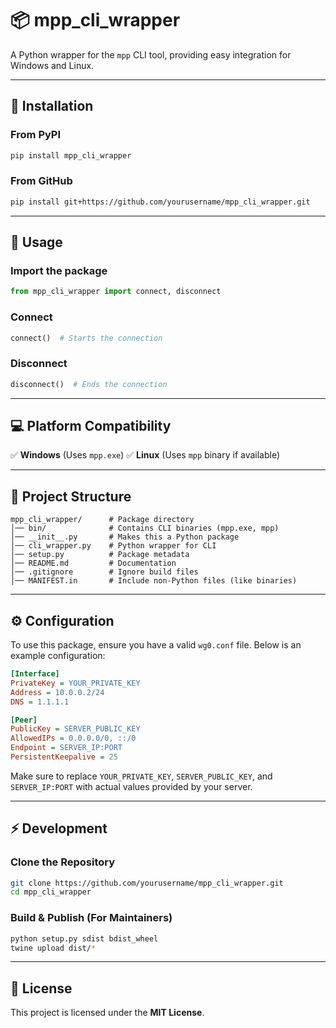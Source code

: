 # **📦 mpp_cli_wrapper**
A Python wrapper for the `mpp` CLI tool, providing easy integration for Windows and Linux.

---

## **🚀 Installation**
### **From PyPI**
```sh
pip install mpp_cli_wrapper
```

### **From GitHub**
```sh
pip install git+https://github.com/yourusername/mpp_cli_wrapper.git
```

---

## **🔧 Usage**
### **Import the package**
```python
from mpp_cli_wrapper import connect, disconnect
```

### **Connect**
```python
connect()  # Starts the connection
```

### **Disconnect**
```python
disconnect()  # Ends the connection
```

---

## **💻 Platform Compatibility**
✅ **Windows** (Uses `mpp.exe`)
✅ **Linux** (Uses `mpp` binary if available)

---

## **📁 Project Structure**
```
mpp_cli_wrapper/      # Package directory
│── bin/              # Contains CLI binaries (mpp.exe, mpp)
│── __init__.py       # Makes this a Python package
│── cli_wrapper.py    # Python wrapper for CLI
│── setup.py          # Package metadata
│── README.md         # Documentation
│── .gitignore        # Ignore build files
│── MANIFEST.in       # Include non-Python files (like binaries)
```

---

## **⚙️ Configuration**
To use this package, ensure you have a valid `wg0.conf` file. Below is an example configuration:

```ini
[Interface]
PrivateKey = YOUR_PRIVATE_KEY
Address = 10.0.0.2/24
DNS = 1.1.1.1

[Peer]
PublicKey = SERVER_PUBLIC_KEY
AllowedIPs = 0.0.0.0/0, ::/0
Endpoint = SERVER_IP:PORT
PersistentKeepalive = 25
```

Make sure to replace `YOUR_PRIVATE_KEY`, `SERVER_PUBLIC_KEY`, and `SERVER_IP:PORT` with actual values provided by your server.


---

## **⚡ Development**
### **Clone the Repository**
```sh
git clone https://github.com/yourusername/mpp_cli_wrapper.git
cd mpp_cli_wrapper
```

### **Build & Publish (For Maintainers)**
```sh
python setup.py sdist bdist_wheel
twine upload dist/*
```

---

## **📜 License**
This project is licensed under the **MIT License**.

